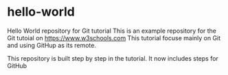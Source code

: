 # hello-world
Hello World repository for Git tutorial
This is an example repository for the Git tutoial on https://www.w3schools.com
This tutorial focuse mainly on Git and using GitHup as its remote.

This repository is built step by step in the tutorial.
It now includes steps for GitHub

